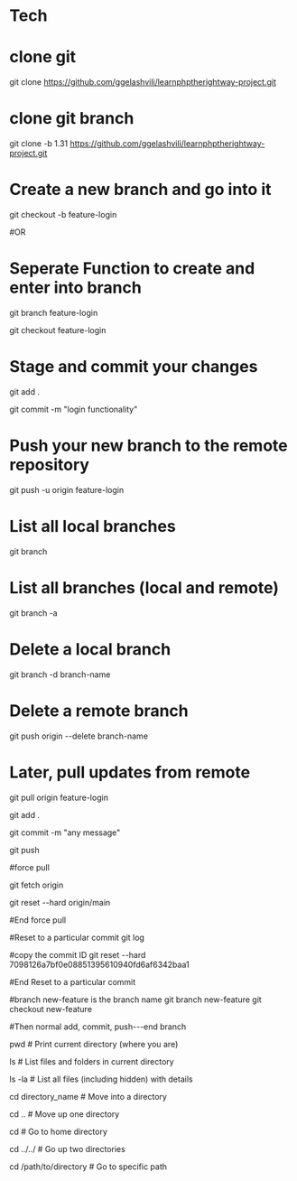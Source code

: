# Tech
# clone git
git clone https://github.com/ggelashvili/learnphptherightway-project.git

# clone git branch
git clone -b 1.31 https://github.com/ggelashvili/learnphptherightway-project.git

# Create a new branch and go into it
git checkout -b feature-login

#OR

# Seperate Function to create and enter into branch
git branch feature-login

git checkout feature-login

# Stage and commit your changes
git add .

git commit -m "login functionality"

# Push your new branch to the remote repository
git push -u origin feature-login

# List all local branches
git branch

# List all branches (local and remote)
git branch -a

# Delete a local branch
git branch -d branch-name

# Delete a remote branch
git push origin --delete branch-name

# Later, pull updates from remote
git pull origin feature-login

git add .

git commit -m "any message"

git push

#force pull

git fetch origin

git reset --hard origin/main

#End force pull

#Reset to a particular commit
git log 

#copy the commit ID
git reset --hard 7098126a7bf0e08851395610940fd6af6342baa1

#End Reset to a particular commit

#branch new-feature is the branch name
git branch new-feature
git checkout new-feature



#Then normal add, commit, push---end branch

pwd                    # Print current directory (where you are)

ls                     # List files and folders in current directory

ls -la                # List all files (including hidden) with details

cd directory_name        # Move into a directory

cd ..                   # Move up one directory

cd                      # Go to home directory

cd ../../              # Go up two directories

cd /path/to/directory  # Go to specific path
